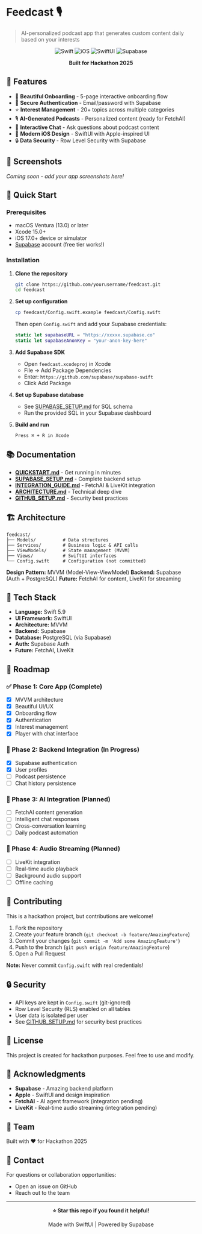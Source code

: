 # Feedcast 🎙️

> AI-personalized podcast app that generates custom content daily based on your interests

<div align="center">

![Swift](https://img.shields.io/badge/Swift-5.9-orange)
![iOS](https://img.shields.io/badge/iOS-17.0+-blue)
![SwiftUI](https://img.shields.io/badge/SwiftUI-Latest-green)
![Supabase](https://img.shields.io/badge/Supabase-Integrated-success)

**Built for Hackathon 2025**

</div>

## 🌟 Features

- 🎨 **Beautiful Onboarding** - 5-page interactive onboarding flow
- 🔐 **Secure Authentication** - Email/password with Supabase
- ⭐ **Interest Management** - 20+ topics across multiple categories
- 🎙️ **AI-Generated Podcasts** - Personalized content (ready for FetchAI)
- 💬 **Interactive Chat** - Ask questions about podcast content
- 📱 **Modern iOS Design** - SwiftUI with Apple-inspired UI
- 🔒 **Data Security** - Row Level Security with Supabase

## 📱 Screenshots

*Coming soon - add your app screenshots here!*

## 🚀 Quick Start

### Prerequisites

- macOS Ventura (13.0) or later
- Xcode 15.0+
- iOS 17.0+ device or simulator
- [Supabase](https://supabase.com) account (free tier works!)

### Installation

1. **Clone the repository**
   ```bash
   git clone https://github.com/yourusername/feedcast.git
   cd feedcast
   ```

2. **Set up configuration**
   ```bash
   cp feedcast/Config.swift.example feedcast/Config.swift
   ```
   
   Then open `Config.swift` and add your Supabase credentials:
   ```swift
   static let supabaseURL = "https://xxxxx.supabase.co"
   static let supabaseAnonKey = "your-anon-key-here"
   ```

3. **Add Supabase SDK**
   - Open `feedcast.xcodeproj` in Xcode
   - File → Add Package Dependencies
   - Enter: `https://github.com/supabase/supabase-swift`
   - Click Add Package

4. **Set up Supabase database**
   - See [SUPABASE_SETUP.md](SUPABASE_SETUP.md) for SQL schema
   - Run the provided SQL in your Supabase dashboard

5. **Build and run**
   ```
   Press ⌘ + R in Xcode
   ```

## 📚 Documentation

- **[QUICKSTART.md](QUICKSTART.md)** - Get running in minutes
- **[SUPABASE_SETUP.md](SUPABASE_SETUP.md)** - Complete backend setup
- **[INTEGRATION_GUIDE.md](INTEGRATION_GUIDE.md)** - FetchAI & LiveKit integration
- **[ARCHITECTURE.md](ARCHITECTURE.md)** - Technical deep dive
- **[GITHUB_SETUP.md](GITHUB_SETUP.md)** - Security best practices

## 🏗️ Architecture

```
feedcast/
├── Models/          # Data structures
├── Services/        # Business logic & API calls
├── ViewModels/      # State management (MVVM)
├── Views/           # SwiftUI interfaces
└── Config.swift     # Configuration (not committed)
```

**Design Pattern:** MVVM (Model-View-ViewModel)
**Backend:** Supabase (Auth + PostgreSQL)
**Future:** FetchAI for content, LiveKit for streaming

## 🔧 Tech Stack

- **Language:** Swift 5.9
- **UI Framework:** SwiftUI
- **Architecture:** MVVM
- **Backend:** Supabase
- **Database:** PostgreSQL (via Supabase)
- **Auth:** Supabase Auth
- **Future:** FetchAI, LiveKit

## 🎯 Roadmap

### ✅ Phase 1: Core App (Complete)
- [x] MVVM architecture
- [x] Beautiful UI/UX
- [x] Onboarding flow
- [x] Authentication
- [x] Interest management
- [x] Player with chat interface

### 🚧 Phase 2: Backend Integration (In Progress)
- [x] Supabase authentication
- [x] User profiles
- [ ] Podcast persistence
- [ ] Chat history persistence

### 🎯 Phase 3: AI Integration (Planned)
- [ ] FetchAI content generation
- [ ] Intelligent chat responses
- [ ] Cross-conversation learning
- [ ] Daily podcast automation

### 🎵 Phase 4: Audio Streaming (Planned)
- [ ] LiveKit integration
- [ ] Real-time audio playback
- [ ] Background audio support
- [ ] Offline caching

## 🤝 Contributing

This is a hackathon project, but contributions are welcome!

1. Fork the repository
2. Create your feature branch (`git checkout -b feature/AmazingFeature`)
3. Commit your changes (`git commit -m 'Add some AmazingFeature'`)
4. Push to the branch (`git push origin feature/AmazingFeature`)
5. Open a Pull Request

**Note:** Never commit `Config.swift` with real credentials!

## 🔒 Security

- API keys are kept in `Config.swift` (git-ignored)
- Row Level Security (RLS) enabled on all tables
- User data is isolated per user
- See [GITHUB_SETUP.md](GITHUB_SETUP.md) for security best practices

## 📝 License

This project is created for hackathon purposes. Feel free to use and modify.

## 🙏 Acknowledgments

- **Supabase** - Amazing backend platform
- **Apple** - SwiftUI and design inspiration
- **FetchAI** - AI agent framework (integration pending)
- **LiveKit** - Real-time audio streaming (integration pending)

## 👥 Team

Built with ❤️ for Hackathon 2025

## 📧 Contact

For questions or collaboration opportunities:
- Open an issue on GitHub
- Reach out to the team

---

<div align="center">

**⭐ Star this repo if you found it helpful!**

Made with SwiftUI | Powered by Supabase

</div>

